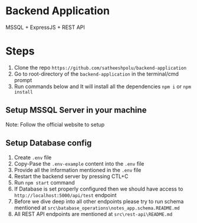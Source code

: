# Backend Application

MSSQL + ExpressJS + REST API

# Steps

1. Clone the repo `https://github.com/satheeshpolu/backend-application`
2. Go to root-directory of the `backend-application` in the terminal/cmd prompt
3. Run commands below and It will install all the dependencies
   `npm i` or `npm install`

## Setup MSSQL Server in your machine

Note: Follow the official website to setup

## Setup Database config

1. Create `.env` file
2. Copy-Pase the `.env-example` content into the `.env` file
3. Provide all the information mentioned in the `.env` file
4. Restart the backend server by pressing CTL+C
5. Run `npm start` command
6. If Database is set properly configured then we should have access to `http://localhost:5000/api/test` endpoint
7. Before we dive deep into all other endpoints please try to run schema mentioned at `src\batabase_operations\notes_app.schema.README.md`
8. All REST API endpoints are mentioned at `src\rest-api\README.md`

